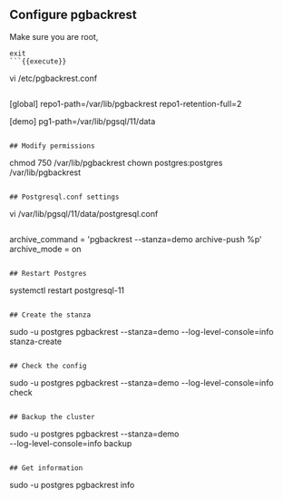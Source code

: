 ## Configure pgbackrest

Make sure you are root, 

```
exit
```{{execute}}

```
vi /etc/pgbackrest.conf
```{{execute}}

```
[global]
repo1-path=/var/lib/pgbackrest
repo1-retention-full=2

[demo]
pg1-path=/var/lib/pgsql/11/data
```

## Modify permissions
```
chmod 750 /var/lib/pgbackrest
chown postgres:postgres /var/lib/pgbackrest
```{{execute}}

## Postgresql.conf settings
```
vi /var/lib/pgsql/11/data/postgresql.conf
```{{execute}}

```
archive_command = 'pgbackrest --stanza=demo archive-push %p'
archive_mode = on
```

## Restart Postgres
```
systemctl restart postgresql-11
```{{execute}}

## Create the stanza
```
sudo -u postgres pgbackrest --stanza=demo --log-level-console=info stanza-create
```{{execute}}

## Check the config
```
sudo -u postgres pgbackrest --stanza=demo --log-level-console=info check
```{{execute}}

## Backup the cluster
```
sudo -u postgres pgbackrest --stanza=demo \
       --log-level-console=info backup
```{{execute}}

## Get information
```
sudo -u postgres pgbackrest info 
```{{execute}}